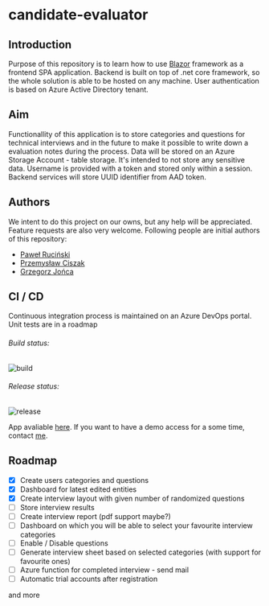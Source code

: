 # candidate-evaluator

## Introduction
Purpose of this repository is to learn how to use [Blazor](https://blazor.net/docs/index.html) framework as a frontend SPA application. Backend is built on top of .net core framework, so the whole solution is able to be hosted on any machine. User authentication is based on Azure Active Directory tenant. 

## Aim
Functionallity of this application is to store categories and questions for technical interviews and in the future to make it possible to write down a evaluation notes during the process. Data will be stored on an Azure Storage Account - table storage. It's intended to not store any sensitive data. Username is provided with a token and stored only within a session. Backend services will store UUID identifier from AAD token.

## Authors
We intent to do this project on our owns, but any help will be appreciated. Feature requests are also very welcome. Following people are initial authors of this repository:
* [Paweł Ruciński](https://github.com/meanin)
* [Przemysław Ciszak](https://github.com/plaumen)
* [Grzegorz Jońca](https://github.com/devmonte)

## CI / CD
Continuous integration process is maintained on an Azure DevOps portal. Unit tests are in a roadmap
###### Build status: 
![build](https://dev.azure.com/meaninit-after-hours/candidate-evaluator/_apis/build/status/Candidate%20Evaluator%20build%20master)
###### Release status:
![release](https://vsrm.dev.azure.com/meaninit-after-hours/_apis/public/Release/badge/c2137fd5-c76d-4cb8-8c75-f2439324623d/1/1)

App avaliable [here](https://candidate-evaluator.azurewebsites.net/). If you want to have a demo access for a some time, contact [me](mailto:meanin@wp.pl).

## Roadmap
- [x] Create users categories and questions
- [x] Dashboard for latest edited entities
- [x] Create interview layout with given number of randomized questions
- [ ] Store interview results
- [ ] Create interview report (pdf support maybe?)
- [ ] Dashboard on which you will be able to select your favourite interview categories
- [ ] Enable / Disable questions
- [ ] Generate interview sheet based on selected categories (with support for favourite ones)
- [ ] Azure function for completed interview - send mail
- [ ] Automatic trial accounts after registration

and more
 
